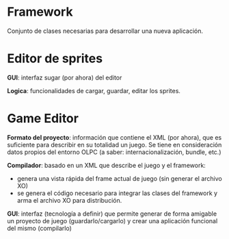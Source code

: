 # Framework #
Conjunto de clases necesarias para desarrollar una nueva aplicación.

# Editor de sprites #
**GUI**: interfaz sugar (por ahora) del editor

**Logica**: funcionalidades de cargar, guardar, editar los sprites.

# Game Editor #
**Formato del proyecto**: información que contiene el XML (por ahora), que es suficiente para describir en su totalidad un juego. Se tiene en consideración datos propios del entorno OLPC (a saber: internacionalización, bundle, etc.)

**Compilador**: basado en un XML que describe el juego y el framework:
  * genera una vista rápida del frame actual de juego (sin generar el archivo XO)
  * se genera el código necesario para integrar las clases del framework y arma el archivo XO para distribución.

**GUI**: interfaz (tecnología a definir) que permite generar de forma amigable un proyecto de juego (guardarlo/cargarlo) y crear una aplicación funcional del mismo (compilarlo)